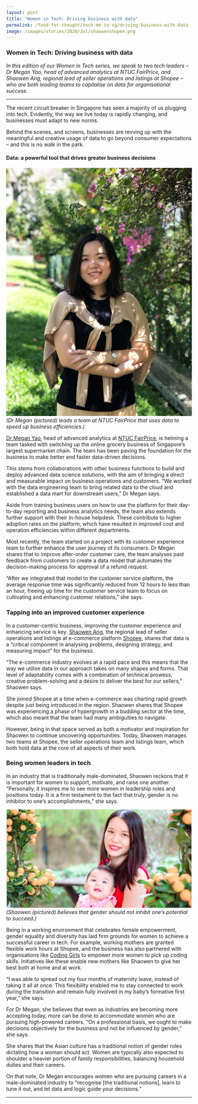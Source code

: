 ```yaml
---
layout: post
title: "Women in Tech: Driving business with data"
permalink: /food-for-thought/tech-me-to-sg/driving-business-with-data
image: /images/stories/2020/Jul/shaowenshopee.png
---
```


### Women in Tech: Driving business with data

_In this edition of our Women in Tech series, we speak to two tech leaders – Dr Megan Yao, head of advanced analytics at NTUC FairPrice, and Shaowen Ang, regional lead of seller operations and listings at Shopee – who are both leading teams to capitalise on data for organisational success._

<hr>

The recent circuit breaker in Singapore has seen a majority of us plugging into tech. Evidently, the way we live today is rapidly changing, and businesses must adapt to new norms. 

Behind the scenes, and screens, businesses are revving up with the meaningful and creative usage of data to go beyond consumer expectations – and this is no walk in the park. 

#### Data: a powerful tool that drives greater business decisions 

![Dr Megan](/images/stories/2020/Jul/drmeganntuc.png)<br/>
_(Dr Megan (pictured) leads a team at NTUC FairPrice that uses data to speed up business efficiencies.)_

[Dr Megan Yao](https://sg.linkedin.com/in/megan-yuxia-yao-phd-97124417), head of advanced analytics at [NTUC FairPrice](https://www.fairprice.com.sg/), is helming a team tasked with switching up the online grocery business of Singapore’s largest supermarket chain. The team has been paving the foundation for the business to make better and faster data-driven decisions.

This stems from collaborations with other business functions to build and deploy advanced data science solutions, with the aim of bringing a direct and measurable impact on business operations and customers. “We worked with the data engineering team to bring related data to the cloud and established a data mart for downstream users,” Dr Megan says. 

Aside from training business users on how to use the platform for their day-to-day reporting and business analytics needs, the team also extends further support with their in-house helpdesk. These contribute to higher adoption rates on the platform, which have resulted in improved cost and operation efficiencies within different departments. 

Most recently, the team started on a project with its customer experience team to further enhance the user journey of its consumers. Dr Megan shares that to improve after-order customer care, the team analyses past feedback from customers to create a data model that automates the decision-making process for approval of a refund request.

“After we integrated that model to the customer service platform, the average response time was significantly reduced from 12 hours to less than an hour, freeing up time for the customer service team to focus on cultivating and enhancing customer relations,” she says. 

### Tapping into an improved customer experience

In a customer-centric business, improving the customer experience and enhancing service is key. [Shaowen Ang](https://www.linkedin.com/in/shaowenang/), the regional lead of seller operations and listings at e-commerce platform [Shopee](https://shopee.sg/), shares that data is a “critical component in analysing problems, designing strategy, and measuring impact” for the business. 

“The e-commerce industry evolves at a rapid pace and this means that the way we utilise data in our approach takes on many shapes and forms. That level of adaptability comes with a combination of technical prowess, creative problem-solving and a desire to deliver the best for our sellers,” Shaowen says. 

She joined Shopee at a time when e-commerce was charting rapid growth despite just being introduced in the region. Shaowen shares that Shopee was experiencing a phase of hypergrowth in a budding sector at the time, which also meant that the team had many ambiguities to navigate.

However, being in that space served as both a motivator and inspiration for Shaowen to continue uncovering opportunities. Today, Shaowen manages two teams at Shopee, the seller operations team and listings team, which both hold data at the core of all aspects of their work.

### Being women leaders in tech

In an industry that is traditionally male-dominated, Shaowen reckons that it is important for women to support, motivate, and raise one another. “Personally, it inspires me to see more women in leadership roles and positions today. It is a firm testament to the fact that truly, gender is no inhibitor to one’s accomplishments,” she says. 

![Shaowen](/images/stories/2020/Jul/shaowenshopee.png)<br/>
_(Shaowen (pictured) believes that gender should not inhibit one’s potential to succeed.)_

Being in a working environment that celebrates female empowerment, gender equality and diversity has laid firm grounds for women to achieve a successful career in tech. For example, working mothers are granted flexible work hours at Shopee, and the business has also partnered with organisations like [Coding Girls](https://codinggirls.sg/) to empower more women to pick up coding skills. Initiatives like these enable new mothers like Shaowen to give her best both at home and at work. 

“I was able to spread out my four months of maternity leave, instead of taking it all at once. This flexibility enabled me to stay connected to work during the transition and remain fully involved in my baby’s formative first year,” she says.

For Dr Megan, she believes that even as industries are becoming more accepting today, more can be done to accommodate women who are pursuing high-powered careers. “On a professional basis, we ought to make decisions objectively for the business and not be influenced by gender,” she says. 

She shares that the Asian culture has a traditional notion of gender roles dictating how a woman should act. Women are typically also expected to shoulder a heavier portion of family responsibilities, balancing household duties and their careers. 

On that note, Dr Megan encourages women who are pursuing careers in a male-dominated industry to “recognise [the traditional notions], learn to tune it out, and let data and logic guide your decisions.” 

<hr>
